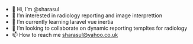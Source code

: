 - 👋 Hi, I’m @sharasul
- 👀 I’m interested in radiology reporting and image interprettion
- 🌱 I’m currently learning laravel vue inertia 
- 💞️ I’m looking to collaborate on dynamic reporting templtes for radiology 
- 📫 How to reach me sharasul@yahoo.co.uk

<!---
sharasul/sharasul is a ✨ special ✨ repository because its `README.md` (this file) appears on your GitHub profile.
You can click the Preview link to take a look at your changes.
--->

